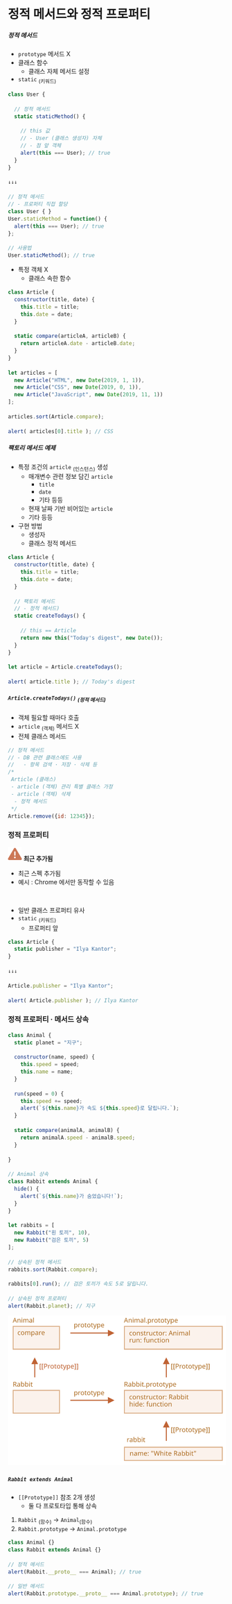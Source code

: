 정적 메서드와 정적 프로퍼티
=========================

##### 정적 메서드
- `prototype` 메서드 X
- 클래스 함수
  - 클래스 자체 메서드 설정
- `static` <sub>(키워드)</sub>
```javascript
class User {

  // 정적 메서드
  static staticMethod() {

    // this 값
    // - User (클래스 생성자) 자체
    // - 점 앞 객체
    alert(this === User); // true
  }
}

↓↓↓

// 정적 메서드
// - 프로퍼티 직접 할당
class User { }
User.staticMethod = function() {
  alert(this === User); // true
};

// 사용법
User.staticMethod(); // true
```
- 특정 객체 X
  - 클래스 속한 함수
```javascript
class Article {
  constructor(title, date) {
    this.title = title;
    this.date = date;
  }

  static compare(articleA, articleB) {
    return articleA.date - articleB.date;
  }
}

let articles = [
  new Article("HTML", new Date(2019, 1, 1)),
  new Article("CSS", new Date(2019, 0, 1)),
  new Article("JavaScript", new Date(2019, 11, 1))
];

articles.sort(Article.compare);

alert( articles[0].title ); // CSS
```

##### 팩토리 메서드 예제
- 특정 조건의 `article` <sub>(인스턴스)</sub> 생성
  - 매개변수 관련 정보 담긴 `article`
    - `title`
    - `date`
    - 기타 등등
  - 현재 날짜 기반 비어있는 `article`
  - 기타 등등
- 구현 방법
  - 생성자
  - 클래스 정적 메서드
```javascript
class Article {
  constructor(title, date) {
    this.title = title;
    this.date = date;
  }

  // 팩토리 메서드
  // - 정적 메서드)
  static createTodays() {

    // this == Article
    return new this("Today's digest", new Date());
  }
}

let article = Article.createTodays();

alert( article.title ); // Today's digest
```

##### `Article.createTodays()` <sub>(정적 메서드)</sub>
- 객체 필요할 때마다 호출
- `article` <sub>(객체)</sub> 메서드 X
- 전체 클래스 메서드
```javascript
// 정적 메서드
// - DB 관련 클래스에도 사용
//   - 항목 검색 · 저장 · 삭제 등
/*
 Article (클래스)
 - article (객체) 관리 특별 클래스 가정
 - article (객체) 삭제
  - 정적 메서드
 */
Article.remove({id: 12345});
```

### 정적 프로퍼티

<img class="icon" src="../../images/commons/icons/triangle-exclamation-solid.svg" /> **최근 추가됨**

- 최근 스펙 추가됨
- 예시 : Chrome 에서만 동작할 수 있음

<br />

- 일반 클래스 프로퍼티 유사
- `static` <sub>(키워드)</sub>
  - 프로퍼티 앞
```javascript
class Article {
  static publisher = "Ilya Kantor";
}

↓↓↓

Article.publisher = "Ilya Kantor";

alert( Article.publisher ); // Ilya Kantor
```

### 정적 프로퍼티 · 메서드 상속
```javascript
class Animal {
  static planet = "지구";

  constructor(name, speed) {
    this.speed = speed;
    this.name = name;
  }

  run(speed = 0) {
    this.speed += speed;
    alert(`${this.name}가 속도 ${this.speed}로 달립니다.`);
  }

  static compare(animalA, animalB) {
    return animalA.speed - animalB.speed;
  }

}

// Animal 상속
class Rabbit extends Animal {
  hide() {
    alert(`${this.name}가 숨었습니다!`);
  }
}

let rabbits = [
  new Rabbit("흰 토끼", 10),
  new Rabbit("검은 토끼", 5)
];

// 상속된 정적 메서드
rabbits.sort(Rabbit.compare);

rabbits[0].run(); // 검은 토끼가 속도 5로 달립니다.

// 상속된 정적 프로퍼티
alert(Rabbit.planet); // 지구
```

![animal-rabbit-static](../../images/01/09/03/animal-rabbit-static.svg)

##### `Rabbit extends Animal`
- `[[Prototype]]` 참조 2개 생성
  - 둘 다 프로토타입 통해 상속
1. `Rabbit` <sub>(함수)</sub> → `Animal`<sub>(함수)</sub>
2. `Rabbit.prototype` → `Animal.prototype`
```javascript
class Animal {}
class Rabbit extends Animal {}

// 정적 메서드
alert(Rabbit.__proto__ === Animal); // true

// 일반 메서드
alert(Rabbit.prototype.__proto__ === Animal.prototype); // true
```
